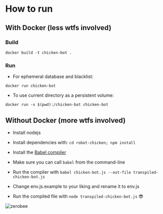 # How to run

## With Docker (less wtfs involved)

### Build
``` 
docker build -t chicken-bot .
```

### Run

- For ephemeral database and blacklist:

```
docker run chicken-bot
```

- To use current directory as a persistent volume:

```
docker run -v $(pwd):/chicken-bot chicken-bot
```

## Without Docker (more wtfs involved)

- Install nodejs

- Install dependencies with: `cd robot-chicken; npm install`

- Install the [Babel compiler](https://www.npmjs.com/package/@babel/core)

- Make sure you can call `babel` from the command-line

- Run the compiler with `babel chicken-bot.js --out-file transpiled-chicken-bot.js`

- Change env.js.example to your liking and rename it to env.js

- Run the compiled file with `node transpiled-chicken-bot.js` 😎


![zerobee](https://static.wikia.nocookie.net/0b0t/images/5/50/Wiki-background/revision/latest?cb=20200716085243])
